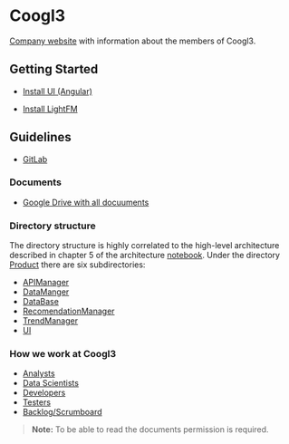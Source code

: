 # **Coogl3**

[Company website](https://coogl3-company-website.firebaseapp.com/) with information about the members of Coogl3.

## Getting Started
* [Install UI (Angular)](https://gitlab.ida.liu.se/PUM-Company3/Software/blob/development/Product/Frontend/README.md)

* [Install LightFM](https://docs.google.com/document/d/1lThbge6BgZpE9xuhVv50D8TxVLCFZnQ4T0exulv_70o/edit)

## Guidelines

* [GitLab](https://drive.google.com/open?id=0B0-_5NZyjrIgNnNJb3FqOW5XVTQ)

### Documents
* [Google Drive with all docuuments](https://drive.google.com/drive/folders/0B0-_5NZyjrIgOS1hN0hldGlIckE)

### Directory structure
The directory structure is highly correlated to the high-level architecture described in chapter 5 of the architecture [notebook](https://drive.google.com/file/d/0B6ULgKdUSXuKdW5Damhxa3JEZjA/view?usp=sharing). Under the directory [Product](https://gitlab.ida.liu.se/PUM-Company3/Software/tree/master/Product) there are six subdirectories:

* [APIManager](https://gitlab.ida.liu.se/PUM-Company3/Software/tree/development/Product/APIManager)
* [DataManger](https://gitlab.ida.liu.se/PUM-Company3/Software/tree/development/Product/DataManager)
* [DataBase](https://gitlab.ida.liu.se/PUM-Company3/Software/tree/development/Product/Database)
* [RecomendationManager](https://gitlab.ida.liu.se/PUM-Company3/Software/tree/development/Product/RecommendationManager)
* [TrendManager](https://gitlab.ida.liu.se/PUM-Company3/Software/tree/development/Product/TrendManager)
* [UI](https://gitlab.ida.liu.se/PUM-Company3/Software/tree/development/Product/UI) 

### How we work at Coogl3

* [Analysts](https://drive.google.com/drive/folders/0B80SCkOGLcS_OXBDYXlmUEp1VlE)
* [Data Scientists](https://docs.google.com/document/d/1ONr7hf4925CmxvLJ4MW15VxhN-WPeMCLOU74t1Se1fY/edit)
* [Developers](https://drive.google.com/drive/folders/0B0-_5NZyjrIgZXFPMDl5NUpmbm8 )
* [Testers](https://drive.google.com/drive/folders/0B0-_5NZyjrIgMkdtOFRqR0NEckk)
* [Backlog/Scrumboard](https://trello.com/devs323 )



> **Note:** To be able to read the documents permission is required.